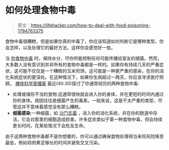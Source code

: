 # 如何处理食物中毒

> 原文：<https://lifehacker.com/how-to-deal-with-food-poisoning-1794763375>

食物中毒很糟糕，但是如果你真的中毒了，你应该知道如何判断它是哪种类型，你会怎样，以及处理它的最好方法，这样你会感觉好一些。



当 [你食物中毒](https://vitals.lifehacker.com/what-to-do-if-you-think-you-have-food-poisoning-1726975533#_ga=1.243493057.552197255.1479139915) 时，保持水分，尽你所能控制任何可能传播给室友的细菌。然而，大多数人没有意识到并非所有的食物中毒都是一样的。如果你有持续几天的严重症状，这可能不仅仅是一个糟糕的玉米煎饼。这可能是一种更严重的感染，在你的消化系统症状的更深处。在这种情况下，如果你生病超过一两天，你应该寻求医疗照顾。 [裸体科学家播客](https://www.acast.com/naked_scientists_podcast/gut-bugs-friend-or-foe) 最近(40:30)探讨了你通常经历的两种食物中毒:

*   处理或储存不当的食物:这通常很快就会进入你的身体，并在更短的时间内通过你的身体。病因往往是细菌产生的毒素。一般来说，这是不太严重的类型，尽管这并不意味着感觉没有那么糟糕。
*   **细菌感染**:一种细菌，如 [沙门氏菌](https://www.cdc.gov/salmonella/) ，进入你的消化系统，并在你的肠道中存活，它会对那里的细胞造成损害。许多症状类似于第一种食物中毒，但会持续更长时间，在某些情况下会危及生命。

由于这两种食物中毒都不是你想要的，你可以通过确保食物处理得当来将风险降至最低，例如将肉煮足够长的时间并避免交叉污染。